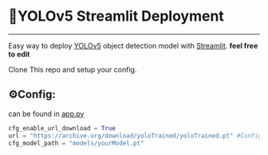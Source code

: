 # 🚀YOLOv5 Streamlit Deployment

---

Easy way to deploy [YOLOv5](https://github.com/ultralytics/yolov5) object detection model with [Streamlit](https://streamlit.io/). **feel free to edit**



Clone This repo and setup your config.

## ⚙️Config:

can be found in [app.py](https://github.com/thepbordin/Obstacle-Detection-for-Blind-people-Deployment/blob/main/app.py)

```python
cfg_enable_url_download = True
url = "https://archive.org/download/yoloTrained/yoloTrained.pt" #Configure this if you set cfg_enable_url_download to True
cfg_model_path = "models/yourModel.pt" 
```


